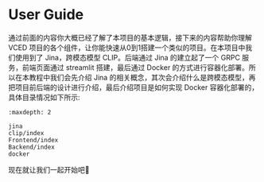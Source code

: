 # User Guide

通过前面的内容你大概已经了解了本项目的基本逻辑，接下来的内容帮助你理解 VCED 项目的各个组件，让你能快速从0到1搭建一个类似的项目。在本项目中我们使用到了 Jina，跨模态模型 CLIP。后端通过 Jina 的建立起了一个 GRPC 服务，前端页面通过 streamlit 搭建，最后通过 Docker 的方式进行容器化部署。所以在本教程中我们会先介绍 Jina 的相关概念，其次会介绍什么是跨模态模型，再把项目前后端的设计进行介绍，最后介绍项目是如何实现 Docker 容器化部署的，具体目录情况如下所示:

```{toctree}
:maxdepth: 2

jina
clip/index
Frontend/index
Backend/index
docker
```

现在就让我们一起开始吧🧐